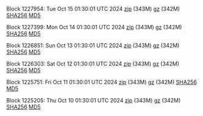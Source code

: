Block 1227954: Tue Oct 15 01:30:01 UTC 2024 [zip](https://files.01coin.io/mainnet/2024-10-15/bootstrap.dat.zip) (343M) [gz](https://files.01coin.io/mainnet/2024-10-15/bootstrap.dat.tar.gz) (342M) [SHA256](https://files.01coin.io/mainnet/2024-10-15/sha256.txt) [MD5](https://files.01coin.io/mainnet/2024-10-15/md5.txt)

Block 1227399: Mon Oct 14 01:30:01 UTC 2024 [zip](https://files.01coin.io/mainnet/2024-10-14/bootstrap.dat.zip) (343M) [gz](https://files.01coin.io/mainnet/2024-10-14/bootstrap.dat.tar.gz) (342M) [SHA256](https://files.01coin.io/mainnet/2024-10-14/sha256.txt) [MD5](https://files.01coin.io/mainnet/2024-10-14/md5.txt)

Block 1226851: Sun Oct 13 01:30:01 UTC 2024 [zip](https://files.01coin.io/mainnet/2024-10-13/bootstrap.dat.zip) (343M) [gz](https://files.01coin.io/mainnet/2024-10-13/bootstrap.dat.tar.gz) (342M) [SHA256](https://files.01coin.io/mainnet/2024-10-13/sha256.txt) [MD5](https://files.01coin.io/mainnet/2024-10-13/md5.txt)

Block 1226303: Sat Oct 12 01:30:01 UTC 2024 [zip](https://files.01coin.io/mainnet/2024-10-12/bootstrap.dat.zip) (343M) [gz](https://files.01coin.io/mainnet/2024-10-12/bootstrap.dat.tar.gz) (342M) [SHA256](https://files.01coin.io/mainnet/2024-10-12/sha256.txt) [MD5](https://files.01coin.io/mainnet/2024-10-12/md5.txt)

Block 1225751: Fri Oct 11 01:30:01 UTC 2024 [zip](https://files.01coin.io/mainnet/2024-10-11/bootstrap.dat.zip) (343M) [gz](https://files.01coin.io/mainnet/2024-10-11/bootstrap.dat.tar.gz) (342M) [SHA256](https://files.01coin.io/mainnet/2024-10-11/sha256.txt) [MD5](https://files.01coin.io/mainnet/2024-10-11/md5.txt)

Block 1225205: Thu Oct 10 01:30:01 UTC 2024 [zip](https://files.01coin.io/mainnet/2024-10-10/bootstrap.dat.zip) (343M) [gz](https://files.01coin.io/mainnet/2024-10-10/bootstrap.dat.tar.gz) (342M) [SHA256](https://files.01coin.io/mainnet/2024-10-10/sha256.txt) [MD5](https://files.01coin.io/mainnet/2024-10-10/md5.txt)
